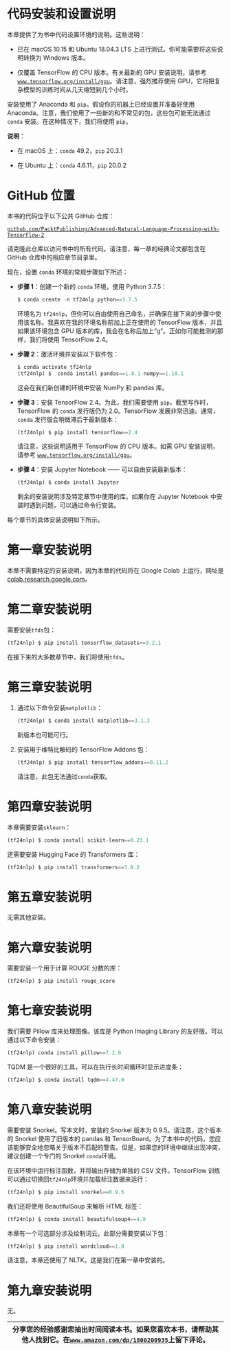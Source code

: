 

# 代码安装和设置说明

本章提供了为书中代码设置环境的说明。这些说明：

+   已在 macOS 10.15 和 Ubuntu 18.04.3 LTS 上进行测试。你可能需要将这些说明转换为 Windows 版本。

+   仅覆盖 TensorFlow 的 CPU 版本。有关最新的 GPU 安装说明，请参考 [`www.tensorflow.org/install/gpu`](https://www.tensorflow.org/install/gpu)。请注意，强烈推荐使用 GPU，它将把复杂模型的训练时间从几天缩短到几个小时。

安装使用了 Anaconda 和 `pip`。假设你的机器上已经设置并准备好使用 Anaconda。注意，我们使用了一些新的和不常见的包，这些包可能无法通过 `conda` 安装。在这种情况下，我们将使用 `pip`。

**说明**：

+   在 macOS 上：`conda` 49.2，`pip` 20.3.1

+   在 Ubuntu 上：`conda` 4.6.11，`pip` 20.0.2

# GitHub 位置

本书的代码位于以下公共 GitHub 仓库：

[`github.com/PacktPublishing/Advanced-Natural-Language-Processing-with-TensorFlow-2`](https://github.com/PacktPublishing/Advanced-Natural-Language-Processing-with-TensorFlow-2)

请克隆此仓库以访问书中的所有代码。请注意，每一章的经典论文都包含在 GitHub 仓库中的相应章节目录里。

现在，设置 `conda` 环境的常规步骤如下所述：

+   **步骤 1**：创建一个新的 `conda` 环境，使用 Python 3.7.5：

    ```py
    $ conda create -n tf24nlp python==3.7.5 
    ```

    环境名为 `tf24nlp`，但你可以自由使用自己命名，并确保在接下来的步骤中使用该名称。我喜欢在我的环境名称前加上正在使用的 TensorFlow 版本，并且如果该环境包含 GPU 版本的库，我会在名称后加上“g”。正如你可能推测的那样，我们将使用 TensorFlow 2.4。

+   **步骤 2**：激活环境并安装以下软件包：

    ```py
    $ conda activate tf24nlp
    (tf24nlp) $  conda install pandas==1.0.1 numpy==1.18.1 
    ```

    这会在我们新创建的环境中安装 NumPy 和 pandas 库。

+   **步骤 3**：安装 TensorFlow 2.4。为此，我们需要使用 `pip`。截至写作时，TensorFlow 的 `conda` 发行版仍为 2.0。TensorFlow 发展非常迅速。通常，`conda` 发行版会稍微滞后于最新版本：

    ```py
    (tf24nlp) $ pip install tensorflow==2.4 
    ```

    请注意，这些说明适用于 TensorFlow 的 CPU 版本。如需 GPU 安装说明，请参考 [`www.tensorflow.org/install/gpu`](https://www.tensorflow.org/install/gpu)。

+   **步骤 4**：安装 Jupyter Notebook —— 可以自由安装最新版本：

    ```py
    (tf24nlp) $ conda install Jupyter 
    ```

    剩余的安装说明涉及特定章节中使用的库。如果你在 Jupyter Notebook 中安装时遇到问题，可以通过命令行安装。

每个章节的具体安装说明如下所示。

# 第一章安装说明

本章不需要特定的安装说明，因为本章的代码将在 Google Colab 上运行，网址是[colab.research.google.com](http://colab.research.google.com)。

# 第二章安装说明

需要安装`tfds`包：

```py
(tf24nlp) $ pip install tensorflow_datasets==3.2.1 
```

在接下来的大多数章节中，我们将使用`tfds`。

# 第三章安装说明

1.  通过以下命令安装`matplotlib`：

    ```py
    (tf24nlp) $ conda install matplotlib==3.1.3 
    ```

    新版本也可能可行。

1.  安装用于维特比解码的 TensorFlow Addons 包：

    ```py
    (tf24nlp) $ pip install tensorflow_addons==0.11.2 
    ```

    请注意，此包无法通过`conda`获取。

# 第四章安装说明

本章需要安装`sklearn`：

```py
(tf24nlp) $ conda install scikit-learn==0.23.1 
```

还需要安装 Hugging Face 的 Transformers 库：

```py
(tf24nlp) $ pip install transformers==3.0.2 
```

# 第五章安装说明

无需其他安装。

# 第六章安装说明

需要安装一个用于计算 ROUGE 分数的库：

```py
(tf24nlp) $ pip install rouge_score 
```

# 第七章安装说明

我们需要 Pillow 库来处理图像。该库是 Python Imaging Library 的友好版。可以通过以下命令安装：

```py
(tf24nlp) conda install pillow==7.2.0 
```

TQDM 是一个很好的工具，可以在执行长时间循环时显示进度条：

```py
(tf24nlp) $ conda install tqdm==4.47.0 
```

# 第八章安装说明

需要安装 Snorkel。写本文时，安装的 Snorkel 版本为 0.9.5。请注意，这个版本的 Snorkel 使用了旧版本的 pandas 和 TensorBoard。为了本书中的代码，您应该能够安全地忽略关于版本不匹配的警告。但是，如果您的环境中继续出现冲突，建议创建一个专门的 Snorkel `conda`环境。

在该环境中运行标注函数，并将输出存储为单独的 CSV 文件。TensorFlow 训练可以通过切换回`tf24nlp`环境并加载标注数据来运行：

```py
(tf24nlp) $ pip install snorkel==0.9.5 
```

我们还将使用 BeautifulSoup 来解析 HTML 标签：

```py
(tf24nlp) $ conda install beautifulsoup4==4.9 
```

本章有一个可选部分涉及绘制词云。此部分需要安装以下包：

```py
(tf24nlp) $ pip install wordcloud==1.8 
```

请注意，本章还使用了 NLTK，这是我们在第一章中安装的。

# 第九章安装说明

无。

| **分享您的经验**感谢您抽出时间阅读本书。如果您喜欢本书，请帮助其他人找到它。在[`www.amazon.com/dp/1800200935`](https://www.amazon.com/dp/1800200935)上留下评论。 |
| --- |
